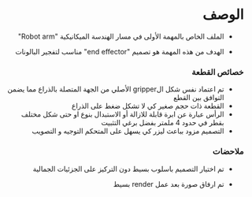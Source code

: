 <h1 dir="rtl"> الوصف </h1>

<div dir="rtl">

- الملف الخاص بالمهمة الأولى في مسار الهندسة الميكانيكية  "Robot arm"

- الهدف من هذه المهمة هو تصميم "end effector" مناسب لتفجير البالونات

</div>


<h3 dir="rtl"> خصائص القطعة </h3>

<div dir="rtl">

- تم اعتماد نفس شكل الgripper الأصلي من الجهة المتصلة بالذراع مما يضمن التوافق بين القطع
- القطعة ذات حجم صغير كي لا تشكل ضغط على الذراع
- الرأس عبارة عن ابرة قابلة للازالة أو الاستبدال بنوع او حتى شكل مختلف بقطر في حدود 4 ملمتر بفضل برغي التثبيت
- التصميم مزود بباعث ليزر كي يسهل على المتحكم التوجيه و التصويب

  
</div>

<h3 dir="rtl"> ملاحضات </h3>

<div dir="rtl">

- تم اختيار التصميم باسلوب بسيط دون التركيز على الجزئيات الجمالية

- تم ارفاق صورة بعد عمل render بسيط
  
  
